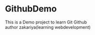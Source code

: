 # GithubDemo
This is a Demo project to learn Git Github
<br>
author zakariya(learning webdevelopment)

